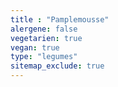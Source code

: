 ```yaml
---
title : "Pamplemousse"
alergene: false
vegetarien: true
vegan: true
type: "legumes"
sitemap_exclude: true
--- 
```

